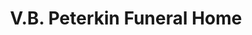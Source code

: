 ---
title: "V.B. Peterkin Funeral Home"
url: /selma/v-b-peterkin-funeral-home/
shop: Bestattungen
---
